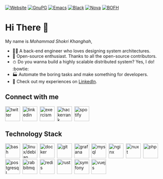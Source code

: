 [![Website](https://img.shields.io/website?url=https%3A%2F%2Fslashsbin.dev%2F)](https://slashsbin.dev/)
[![GnuPG](https://img.shields.io/badge/GPG-GPG?logo=gnuprivacyguard&logoColor=%230093DD)](https://keys.openpgp.org/vks/v1/by-fingerprint/CEB060482EF34E64F50CB3AB7229717C1A66BF4A)
[![Emacs](https://img.shields.io/badge/Compatibility-Emacs-%237F5AB6?logo=gnuemacs)](https://www.gnu.org/software/emacs/manual/html_node/emacs/Amusements.html)
[![Black](https://img.shields.io/badge/Code%20Style-Black%20%F0%9F%90%88%E2%80%8D%E2%AC%9B-black)](https://github.com/topics/tui)
[![Nova](https://img.shields.io/badge/Certified%20For-StarCraft%20II%3A%20Nova%20Covert%20Ops-blue)](https://starcraft2.blizzard.com/)
[![BOFH](https://img.shields.io/badge/BOFH-%2FsBin-004d44)](https://slashsbin.dev/)

# Hi There 👋

My name is _Mohammad Shokri Khanghah_,

- :technologist: A back-end engineer who loves designing system architectures.
- :gift: Open-source enthusiast. Thanks to all the open-source contributors.
- :snowman: Do you wanna build a highly scalable distributed system? Yes, I do! :bowtie:
- :factory: Automate the boring tasks and make something for developers.
- :bookmark_tabs: Check out my experiences on [LinkedIn](https://www.linkedin.com/in/slashsbin).

## Connect with me
<p align="left">
    <a href="https://twitter.com/slashsbin" target="_blank"><img align="center" src="https://cdn.simpleicons.org/x" alt="twitter" height="48" width="48" title="Twitter" /></a>&nbsp;
    <a href="https://www.linkedin.com/in/slashsbin" target="_blank"><img align="center" src="https://cdn.simpleicons.org/linkedin"  alt="linkedin" height="48" width="48" title="LinkedIn" /></a>&nbsp;
    <a href="https://exercism.org/profiles/slashsbin" target="_blank"><img align="center" src="https://cdn.simpleicons.org/exercism" alt="exercism" height="48" width="48" title="Exercism" /></a>&nbsp;
    <a href="https://www.hackerrank.com/slashsbin" target="_blank"><img align="center" src="https://cdn.simpleicons.org/hackerrank" alt="hackerrank" height="48" width="48" title="HackerRank" /></a>&nbsp;
    <a href="https://open.spotify.com/user/1146794683" target="_blank"><img align="center" src="https://cdn.simpleicons.org/spotify" alt="spotify" height="48" width="48" title="Spotify" /></a>
</p>

## Technology Stack
<p align="left">
    <a title="Bash" href="https://www.gnu.org/software/bash/" target="_blank"><img src="https://cdn.simpleicons.org/gnubash" alt="bash" width="48" height="48"/></a>&nbsp;
    <a title="Debian" href="https://www.debian.org/" target="_blank"> <img src="https://cdn.simpleicons.org/debian" alt="linux/debian" width="48" height="48"/></a>&nbsp;
    <a title="Docker" href="https://www.docker.com/" target="_blank"> <img src="https://cdn.simpleicons.org/docker" alt="docker" width="48" height="48"/></a>&nbsp;
    <a title="Git" href="https://git-scm.com/" target="_blank"> <img src="https://cdn.simpleicons.org/git" alt="git" width="48" height="48"/></a>&nbsp;
    <a title="Grafana" href="https://grafana.com/" target="_blank"> <img src="https://cdn.simpleicons.org/grafana" alt="grafana" width="48" height="48"/></a>&nbsp;
    <a title="MySQL" href="https://www.mysql.com/" target="_blank"> <img src="https://cdn.simpleicons.org/mysql" alt="mysql" width="48" height="48"/></a>&nbsp;
    <a title="NginX" href="https://www.nginx.com" target="_blank"> <img src="https://cdn.simpleicons.org/nginx" alt="nginx" width="48" height="48"/></a>&nbsp;
    <a title="Nuxt" href="https://nuxtjs.org/" target="_blank"> <img src="https://cdn.simpleicons.org/nuxt" alt="nuxt" width="48" height="48"/></a>&nbsp;
    <a title="PHP" href="https://www.php.net" target="_blank"> <img src="https://cdn.simpleicons.org/php" alt="php" width="48" height="48"/></a>&nbsp;
    <a title="PostgreSQL" href="https://www.postgresql.org" target="_blank"> <img src="https://cdn.simpleicons.org/postgresql" alt="postgresql" width="48" height="48"/></a>&nbsp;
    <a title="RabbitMQ" href="https://www.rabbitmq.com" target="_blank"> <img src="https://cdn.simpleicons.org/rabbitmq" alt="rabbitmq" width="48" height="48"/></a>&nbsp;
    <a title="Redis" href="https://redis.io" target="_blank"> <img src="https://cdn.simpleicons.org/redis" alt="redis" width="48" height="48"/></a>&nbsp;
    <a title="Rust" href="https://www.rust-lang.org" target="_blank"> <img src="https://cdn.simpleicons.org/rust" alt="rust" width="48" height="48"/></a>&nbsp;
    <a title="Symfony" href="https://symfony.com" target="_blank"> <img src="https://cdn.simpleicons.org/symfony" alt="symfony" width="48" height="48"/></a>&nbsp;
    <a title="VueJS" href="https://vuejs.org/" target="_blank"> <img src="https://cdn.simpleicons.org/vuedotjs" alt="vuejs" width="48" height="48"/></a>
</p>
